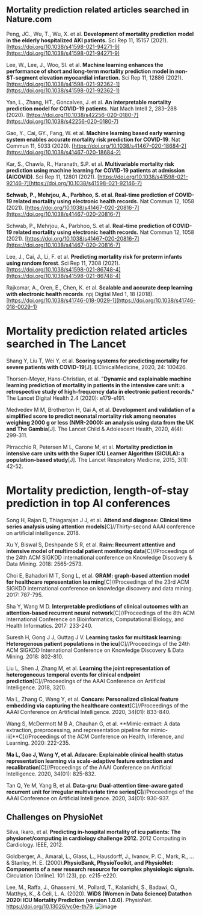 ## Mortality prediction related articles searched in Nature.com

Peng, JC., Wu, T., Wu, X. et al. **Development of mortality prediction model in the elderly hospitalized AKI patients.** Sci Rep 11, 15157 (2021). [https://doi.org/10.1038/s41598-021-94271-9](https://doi.org/10.1038/s41598-021-94271-9)

Lee, W., Lee, J., Woo, SI. et al. **Machine learning enhances the performance of short and long-term mortality prediction model in non-ST-segment elevation myocardial infarction.** Sci Rep 11, 12886 (2021). [https://doi.org/10.1038/s41598-021-92362-1](https://doi.org/10.1038/s41598-021-92362-1)

Yan, L., Zhang, HT., Goncalves, J. et al. **An interpretable mortality prediction model for COVID-19 patients**. Nat Mach Intell 2, 283–288 (2020). [https://doi.org/10.1038/s42256-020-0180-7](https://doi.org/10.1038/s42256-020-0180-7)

Gao, Y., Cai, GY., Fang, W. et al. **Machine learning based early warning system enables accurate mortality risk prediction for COVID-19**. Nat Commun 11, 5033 (2020). [https://doi.org/10.1038/s41467-020-18684-2](https://doi.org/10.1038/s41467-020-18684-2)

Kar, S., Chawla, R., Haranath, S.P. et al. **Multivariable mortality risk prediction using machine learning for COVID-19 patients at admission (AICOVID)**. Sci Rep 11, 12801 (2021). [https://doi.org/10.1038/s41598-021-92146-7](https://doi.org/10.1038/s41598-021-92146-7)

**Schwab, P., Mehrjou, A., Parbhoo, S. et al. Real-time prediction of COVID-19 related mortality using electronic health records.** Nat Commun 12, 1058 (2021). [https://doi.org/10.1038/s41467-020-20816-7](https://doi.org/10.1038/s41467-020-20816-7)

Schwab, P., Mehrjou, A., Parbhoo, S. et al. **Real-time prediction of COVID-19 related mortality using electronic health records.** Nat Commun 12, 1058 (2021). [https://doi.org/10.1038/s41467-020-20816-7](https://doi.org/10.1038/s41467-020-20816-7)

Lee, J., Cai, J., Li, F. et al. **Predicting mortality risk for preterm infants using random forest**. Sci Rep 11, 7308 (2021). [https://doi.org/10.1038/s41598-021-86748-4](https://doi.org/10.1038/s41598-021-86748-4)

Rajkomar, A., Oren, E., Chen, K. et al. **Scalable and accurate deep learning with electronic health records**. npj Digital Med 1, 18 (2018). [https://doi.org/10.1038/s41746-018-0029-1](https://doi.org/10.1038/s41746-018-0029-1)

# Mortality prediction related articles searched in The Lancet

Shang Y, Liu T, Wei Y, et al. **Scoring systems for predicting mortality for severe patients with COVID-19**[J]. EClinicalMedicine, 2020, 24: 100426.

Thorsen-Meyer, Hans-Christian, et al. "**Dynamic and explainable machine learning prediction of mortality in patients in the intensive care unit: a retrospective study of high-frequency data in electronic patient records."** The Lancet Digital Health 2.4 (2020): e179-e191.

Medvedev M M, Brotherton H, Gai A, et al. **Development and validation of a simplified score to predict neonatal mortality risk among neonates weighing 2000 g or less (NMR-2000): an analysis using data from the UK and The Gambia**[J]. The Lancet Child & Adolescent Health, 2020, 4(4): 299-311.

Pirracchio R, Petersen M L, Carone M, et al. **Mortality prediction in intensive care units with the Super ICU Learner Algorithm (SICULA): a population-based study**[J]. The Lancet Respiratory Medicine, 2015, 3(1): 42-52.

# Mortality prediction, length-of-stay prediction in top AI conferences

Song H, Rajan D, Thiagarajan J J, et al. **Attend and diagnose: Clinical time series analysis using attention models**[C]//Thirty-second AAAI conference on artificial intelligence. 2018.

Xu Y, Biswal S, Deshpande S R, et al. **Raim: Recurrent attentive and intensive model of multimodal patient monitoring data**[C]//Proceedings of the 24th ACM SIGKDD international conference on Knowledge Discovery & Data Mining. 2018: 2565-2573.

Choi E, Bahadori M T, Song L, et al. **GRAM: graph-based attention model for healthcare representation learning**[C]//Proceedings of the 23rd ACM SIGKDD international conference on knowledge discovery and data mining. 2017: 787-795.

Sha Y, Wang M D. **Interpretable predictions of clinical outcomes with an attention-based recurrent neural network**[C]//Proceedings of the 8th ACM International Conference on Bioinformatics, Computational Biology, and Health Informatics. 2017: 233-240.

Suresh H, Gong J J, Guttag J V. **Learning tasks for multitask learning: Heterogenous patient populations in the icu**[C]//Proceedings of the 24th ACM SIGKDD International Conference on Knowledge Discovery & Data Mining. 2018: 802-810.

Liu L, Shen J, Zhang M, et al. **Learning the joint representation of heterogeneous temporal events for clinical endpoint prediction**[C]//Proceedings of the AAAI Conference on Artificial Intelligence. 2018, 32(1).

Ma L, Zhang C, Wang Y, et al. **Concare: Personalized clinical feature embedding via capturing the healthcare context**[C]//Proceedings of the AAAI Conference on Artificial Intelligence. 2020, 34(01): 833-840.

Wang S, McDermott M B A, Chauhan G, et al. **Mimic-extract: A data extraction, preprocessing, and representation pipeline for mimic-iii[**C]//Proceedings of the ACM Conference on Health, Inference, and Learning. 2020: 222-235.

**Ma L, Gao J, Wang Y, et al. Adacare: Explainable clinical health status representation learning via scale-adaptive feature extraction and recalibration**[C]//Proceedings of the AAAI Conference on Artificial Intelligence. 2020, 34(01): 825-832.

Tan Q, Ye M, Yang B, et al. **Data-gru: Dual-attention time-aware gated recurrent unit for irregular multivariate time series[C]**//Proceedings of the AAAI Conference on Artificial Intelligence. 2020, 34(01): 930-937.


## Challenges on PhysioNet
Silva, Ikaro, et al. **Predicting in-hospital mortality of icu patients: The physionet/computing in cardiology challenge 2012.** 2012 Computing in Cardiology. IEEE, 2012.

Goldberger, A., Amaral, L., Glass, L., Hausdorff, J., Ivanov, P. C., Mark, R., ... & Stanley, H. E. (2000).**PhysioBank, PhysioToolkit, and PhysioNet: Components of a new research resource for complex physiologic signals.** Circulation [Online]. 101 (23), pp. e215–e220.

Lee, M., Raffa, J., Ghassemi, M., Pollard, T., Kalanidhi, S., Badawi, O., Matthys, K., & Celi, L. A. (2020). **WiDS (Women in Data Science) Datathon 2020: ICU Mortality Prediction (version 1.0.0)**. PhysioNet. https://doi.org/10.13026/vc0e-th79.
![image](https://user-images.githubusercontent.com/77622838/131368390-7f03c819-a61a-40fc-9398-26bc53fda698.png)


